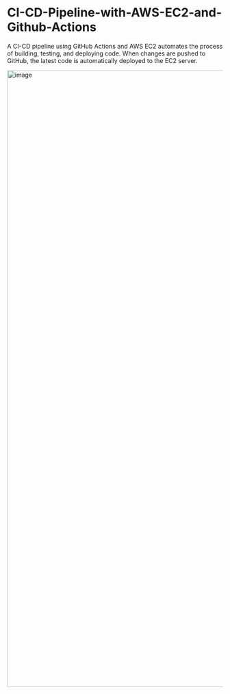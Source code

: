 # CI-CD-Pipeline-with-AWS-EC2-and-Github-Actions
A CI-CD pipeline using GitHub Actions and AWS EC2 automates the process of building, testing, and deploying code. When changes are pushed to GitHub, the latest code is automatically deployed to the EC2 server.

<img width="1440" alt="image" src="https://github.com/user-attachments/assets/f8df3880-ea8c-4f25-886d-e65b32cd8df3" />

